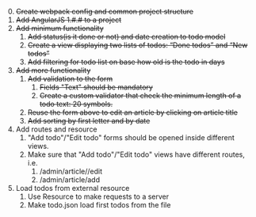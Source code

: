 0. ~~Create webpack config and common project structure~~
1. ~~Add AngularJS 1.#.# to a project~~
2. ~~Add minimum functionality~~
    1. ~~Add status(is it done or not) and date creation to todo model~~
    2. ~~Create a view displaying two lists of todos: “Done todos” and “New todos”~~
    3. ~~Add filtering for todo list on base how old is the todo in days~~
3. ~~Add more functionality~~
    1. ~~Add validation to the form~~
        1. ~~Fields "Text" should be mandatory~~
        2. ~~Create a custom validator that check the minimum length of a todo text: 20 symbols.~~
    2. ~~Reuse the form above to edit an article by clicking on article title~~
    3. ~~Add sorting by first letter and by date~~
4. Add routes and resource
    1. "Add todo"/"Edit todo" forms should be opened inside different views.
    2. Make sure that "Add todo"/"Edit todo" views have different routes, i.e.
        1. /admin/article/<todoId>/edit
        2. /admin/article/add
5. Load todos from external resource
    1. Use Resource to make requests to a server
    2. Make todo.json load first todos from the file
